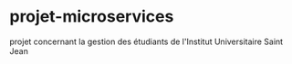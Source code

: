 # projet-microservices
projet concernant la gestion des étudiants de l'Institut Universitaire Saint Jean
